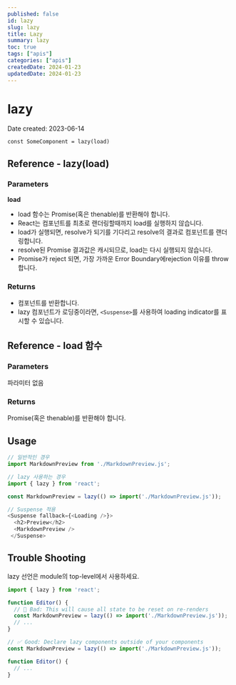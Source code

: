 ```yaml
---
published: false
id: lazy
slug: lazy
title: Lazy
summary: lazy
toc: true
tags: ["apis"]
categories: ["apis"]
createdDate: 2024-01-23
updatedDate: 2024-01-23
---
```


# lazy

Date created: 2023-06-14

```tsx
const SomeComponent = lazy(load)
```

## Reference - lazy(load)
### Parameters
**load**
- load 함수는 Promise(혹은 thenable)를 반환해야 합니다.
- React는 컴포넌트를 최초로 랜더링할때까지 load를 실행하지 않습니다.
- load가 실행되면, resolve가 되기를 기다리고 resolve의 결과로 컴포넌트를 랜더링합니다.
- resolve된 Promise 결과값은 캐시되므로, load는 다시 실행되지 않습니다.
- Promise가 reject 되면, 가장 가까운 Error Boundary에rejection 이유를 throw 합니다.

### Returns
- 컴포넌트를 반환합니다.
- lazy 컴포넌트가 로딩중이라면, `<Suspense>`를 사용하여 loading indicator를 표시할 수 있습니다.

## Reference - load 함수
### Parameters
파라미터 없음

### Returns
Promise(혹은 thenable)를 반환해야 합니다.

## Usage
```ts
// 일반적인 경우
import MarkdownPreview from './MarkdownPreview.js';

// lazy 사용하는 경우
import { lazy } from 'react';

const MarkdownPreview = lazy(() => import('./MarkdownPreview.js'));

// Suspense 적용
<Suspense fallback={<Loading />}>
  <h2>Preview</h2>
  <MarkdownPreview />
 </Suspense>
```

## Trouble Shooting
lazy 선언은 module의 top-level에서 사용하세요.
```ts
import { lazy } from 'react';

function Editor() {
  // 🔴 Bad: This will cause all state to be reset on re-renders
  const MarkdownPreview = lazy(() => import('./MarkdownPreview.js'));
  // ...
}

// ✅ Good: Declare lazy components outside of your components
const MarkdownPreview = lazy(() => import('./MarkdownPreview.js'));

function Editor() {
  // ...
}
```
